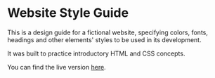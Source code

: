 # Website Style Guide

This is a design guide for a fictional website, specifying colors, fonts, headings and other elements' styles to be used in its development.

It was built to practice introductory HTML and CSS concepts.

You can find the live version [here](https://pda-freddi.github.io/website-style-guide/).
